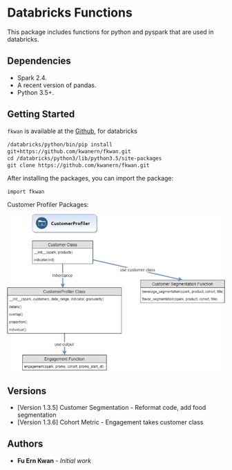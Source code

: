 # Databricks Functions

This package includes functions for python and pyspark that are used in databricks.

## Dependencies

 - Spark 2.4. 
 - A recent version of pandas. 
 - Python 3.5+.

## Getting Started

`fkwan` is available at the [Github](https://github.com/kwanern/fkwan), for databricks
```
/databricks/python/bin/pip install git+https://github.com/kwanern/fkwan.git
cd /databricks/python3/lib/python3.5/site-packages
git clone https://github.com/kwanern/fkwan.git
```

After installing the packages, you can import the package:
```
import fkwan
```
Customer Profiler Packages:

![Image of Customer Profiler](./img/customer_profiler.png)

## Versions

* [Version 1.3.5] Customer Segmentation - Reformat code, add food segmentation
* [Version 1.3.6] Cohort Metric - Engagement takes customer class

## Authors

* **Fu Ern Kwan** - *Initial work*

